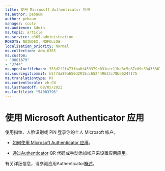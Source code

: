 ```yaml
---
title: 使用 Microsoft Authenticator 应用
ms.author: pebaum
author: pebaum
manager: scotv
ms.audience: Admin
ms.topic: article
ms.service: o365-administration
ROBOTS: NOINDEX, NOFOLLOW
localization_priority: Normal
ms.collection: Adm_O365
ms.custom:
- "9001679"
- "3744"
ms.openlocfilehash: 353d2f2f473fba0f450379c031eec11be3c5e87e89c33433867818c22090be79
ms.sourcegitcommit: b5f7da89a650d2915dc652449623c78be6247175
ms.translationtype: MT
ms.contentlocale: zh-CN
ms.lasthandoff: 08/05/2021
ms.locfileid: "54083796"
---
```

# <a name="using-the-microsoft-authenticator-app"></a>使用 Microsoft Authenticator 应用

使用指纹、人脸识别或 PIN 登录你的个人 Microsoft 帐户。

- [如何使用 Microsoft Authenticator 应用](https://support.microsoft.com/help/4026727/microsoft-account-how-to-use-the-microsoft-authenticator-app)。 

- [通过Authenticator](https://docs.microsoft.com/azure/active-directory/user-help/security-info-setup-auth-app) QR 代码或手动添加帐户来设置应用[应用](https://docs.microsoft.com/azure/active-directory/user-help/user-help-auth-app-add-account-manual)。  

有关详细信息，请参阅应用Authenticator[概述](https://docs.microsoft.com/azure/active-directory/user-help/user-help-auth-app-overview)。
